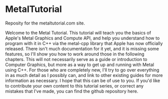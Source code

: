 # MetalTutorial
Reposity for the metaltutorial.com site.

Welcome to the Metal Tutorial. This tutorial will teach you the basics of Apple's Metal Graphics and Compute API, and help you understand how to program with it in C++ via the metal-cpp library that Apple has now officially released. There isn't much documentation for it yet, and it is missing some features, so I'll show you how to work around those in the following chapters. This will not necessarily serve as a guide or introduction to Computer Graphics, but more as a way to get up and running with Metal using C++. For those who are completely new, I'll try to go over everything in as much detail as I possibly can, and link to other existing guides for more information as necessary. I hope that this can be of use to you. If you'd like to contribute your own content to this tutorial series, or correct any mistakes that I've made, you can find the github repository here.

